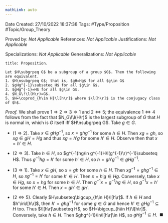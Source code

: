```yaml
---
mathLink: auto
---
```


<div class="topSpace"></div>

Date Created: 27/10/2022 18:37:38
Tags: #Type/Proposition #Topic/Group_Theory

Proved by: <i>Not Applicable</i>
References: <i>Not Applicable</i>
Justifications: <i>Not Applicable</i>

Specializations: <i>Not Applicable</i>
Generalizations: <i>Not Applicable</i>

``` ad-Proposition
title: Proposition.

Let $H\subgrpeq G$ be a subgroup of a group $G$. Then the following are equivalent.
1. $H\nsubgrpeq G$; that is, $gH=Hg$ for all $g\in G$
2. $gHg^{-1}\subseteq H$ for all $g\in G$.
3. $gHg^{-1}=H$ for all $g\in G$.
4. $N_G\!\l(H\r)=G$.
5. $H=\coprod_{h\in H}\l[h\r]$ where $\l[h\r]$ is the conjugacy class of $h$.

```

<i>Proof.</i> We shall prove $1\Rightarrow2\Rightarrow3\Rightarrow1$ and $2\Leftrightarrow5$; the equivalence $1\Leftrightarrow4$ follows from the fact that $N_G\!\l(H\r)$ is the largest subgroup of $G$ that $H$ is normal in, which is $G$ itself iff $H\nsubgrpeq G$. Take $g\in G$.
* ($1\Rightarrow2$). Take $x\in gHg^{-1}$, so $x=ghg^{-1}$ for some $h\in H$. Then $xg=gh$, so $xg\in gH=Hg$ and thus $xg=h'g$ for some $h'\in H$. Observe then that $x=h'\in H$.

* ($2\Rightarrow3$). Take $h\in H$, so $g^{-1}hg\in g^{-1}H\l(g^{-1}\r)^{-1}\subseteq H$. Thus $g^{-1}hg=h'$ for some $h'\in H$, so $h=gh'g^{-1}\in gHg^{-1}$.
* ($3\Rightarrow1$). Take $x\in gH$, so $x=gh$ for some $h\in H$. Then $xg^{-1}=ghg^{-1}\in H$, so $xg^{-1}=h'$ for some $h'\in H$. Then $x=h'g\in Hg$. Conversely, take $x\in Hg$, so $x=hg$ for some $h\in H$. Then $g^{-1}x=g^{-1}hg\in H$, so $g^{-1}x=h'$ for some $h'\in H$. Then $x=gh'\in gH$.
* ($2\Leftrightarrow5$). Clearly $H\subseteq\bigcup_{h\in H}\l[h\r]$. If $h\in H$ and $h'\in\l[h\r]$, then $h'=ghg^{-1}$ for some $g\in G$ and hence $h'\in gHg^{-1}\subseteq H$ too. Thus $\l[h\r]\subseteq H$, so $H=\bigcup_{h\in H}\l[h\r]$. Conversely, take $h\in H$. Then $ghg^{-1}\in\l[h\r]\in H$, so $gHg^{-1}\subseteq H$.<span style="float:right;">$\blacksquare$</span>
